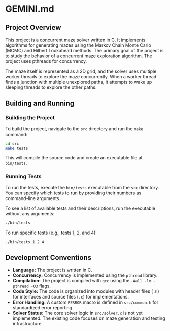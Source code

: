 # GEMINI.md

## Project Overview

This project is a concurrent maze solver written in C. It implements algorithms for generating mazes using the Markov Chain Monte Carlo (MCMC) and Hilbert Lookahead methods. The primary goal of the project is to study the behavior of a concurrent maze exploration algorithm. The project uses pthreads for concurrency.

The maze itself is represented as a 2D grid, and the solver uses multiple worker threads to explore the maze concurrently. When a worker thread finds a junction with multiple unexplored paths, it attempts to wake up sleeping threads to explore the other paths.

## Building and Running

### Building the Project

To build the project, navigate to the `src` directory and run the `make` command:

```sh
cd src
make tests
```

This will compile the source code and create an executable file at `bin/tests`.

### Running Tests

To run the tests, execute the `bin/tests` executable from the `src` directory. You can specify which tests to run by providing their numbers as command-line arguments.

To see a list of available tests and their descriptions, run the executable without any arguments:

```sh
./bin/tests
```

To run specific tests (e.g., tests 1, 2, and 4):

```sh
./bin/tests 1 2 4
```

## Development Conventions

*   **Language:** The project is written in C.
*   **Concurrency:** Concurrency is implemented using the `pthread` library.
*   **Compilation:** The project is compiled with `gcc` using the `-Wall -lm -pthread -O3` flags.
*   **Code Style:** The code is organized into modules with header files (`.h`) for interfaces and source files (`.c`) for implementations.
*   **Error Handling:** A custom `PERROR` macro is defined in `src/common.h` for standardized error reporting.
*   **Solver Status:** The core solver logic in `src/solver.c` is not yet implemented. The existing code focuses on maze generation and testing infrastructure.
